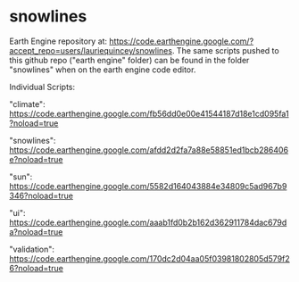# snowlines

Earth Engine repository at: https://code.earthengine.google.com/?accept_repo=users/lauriequincey/snowlines.
The same scripts pushed to this github repo ("earth engine" folder) can be found in the folder "snowlines" when on the earth engine code editor.

Individual Scripts:

"climate": https://code.earthengine.google.com/fb56dd0e00e41544187d18e1cd095fa1?noload=true

"snowlines": https://code.earthengine.google.com/afdd2d2fa7a88e58851ed1bcb286406e?noload=true

"sun": https://code.earthengine.google.com/5582d164043884e34809c5ad967b9346?noload=true

"ui": https://code.earthengine.google.com/aaab1fd0b2b162d362911784dac679da?noload=true

"validation": https://code.earthengine.google.com/170dc2d04aa05f03981802805d579f26?noload=true
